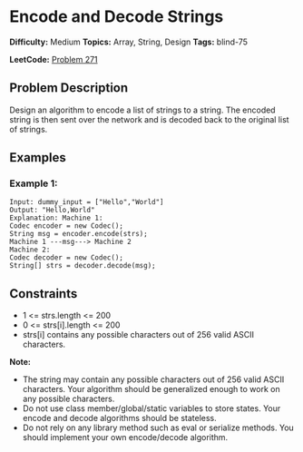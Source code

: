 # Encode and Decode Strings

**Difficulty:** Medium
**Topics:** Array, String, Design
**Tags:** blind-75

**LeetCode:** [Problem 271](https://leetcode.com/problems/encode-and-decode-strings/description/)

## Problem Description

Design an algorithm to encode a list of strings to a string. The encoded string is then sent over the network and is decoded back to the original list of strings.

## Examples

### Example 1:

```
Input: dummy_input = ["Hello","World"]
Output: "Hello,World"
Explanation: Machine 1:
Codec encoder = new Codec();
String msg = encoder.encode(strs);
Machine 1 ---msg---> Machine 2
Machine 2:
Codec decoder = new Codec();
String[] strs = decoder.decode(msg);
```

## Constraints

- 1 <= strs.length <= 200
- 0 <= strs[i].length <= 200
- strs[i] contains any possible characters out of 256 valid ASCII characters.

**Note:**

- The string may contain any possible characters out of 256 valid ASCII characters. Your algorithm should be generalized enough to work on any possible characters.
- Do not use class member/global/static variables to store states. Your encode and decode algorithms should be stateless.
- Do not rely on any library method such as eval or serialize methods. You should implement your own encode/decode algorithm.
